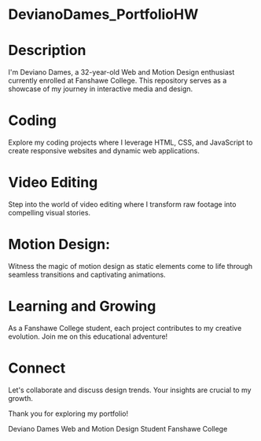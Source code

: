 # DevianoDames_PortfolioHW
# Description
I'm Deviano Dames, a 32-year-old Web and Motion Design enthusiast currently enrolled at Fanshawe College. This repository serves as a showcase of my journey in interactive media and design.

# Coding
Explore my coding projects where I leverage HTML, CSS, and JavaScript to create responsive websites and dynamic web applications.

# Video Editing
Step into the world of video editing where I transform raw footage into compelling visual stories.

# Motion Design:
Witness the magic of motion design as static elements come to life through seamless transitions and captivating animations.

# Learning and Growing
As a Fanshawe College student, each project contributes to my creative evolution. Join me on this educational adventure!

# Connect
Let's collaborate and discuss design trends. Your insights are crucial to my growth.

Thank you for exploring my portfolio!

Deviano Dames
Web and Motion Design Student
Fanshawe College

